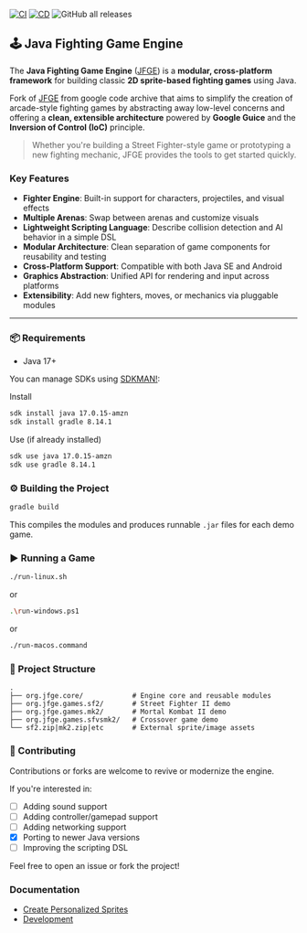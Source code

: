 [![CI](https://github.com/humbertodias/jfge/actions/workflows/ci.yml/badge.svg)](https://github.com/humbertodias/jfge/actions/workflows/ci.yml)
[![CD](https://github.com/humbertodias/jfge/actions/workflows/cd.yml/badge.svg)](https://github.com/humbertodias/jfge/actions/workflows/cd.yml)
![GitHub all releases](https://img.shields.io/github/downloads/humbertodias/jfge/total)

## 🕹️ Java Fighting Game Engine

The **Java Fighting Game Engine** ([JFGE](https://code.google.com/archive/p/java-fighting-game-engine/downloads)) is a **modular, cross-platform framework** for building classic **2D sprite-based fighting games** using Java.

Fork of [JFGE](https://code.google.com/archive/p/java-fighting-game-engine/) from google code archive that aims to simplify the creation of arcade-style fighting games by abstracting away low-level concerns and offering a **clean, extensible architecture** powered by **Google Guice** and the **Inversion of Control (IoC)** principle.

> Whether you're building a Street Fighter-style game or prototyping a new fighting mechanic, JFGE provides the tools to get started quickly.

### Key Features

* **Fighter Engine**: Built-in support for characters, projectiles, and visual effects
* **Multiple Arenas**: Swap between arenas and customize visuals
* **Lightweight Scripting Language**: Describe collision detection and AI behavior in a simple DSL
* **Modular Architecture**: Clean separation of game components for reusability and testing
* **Cross-Platform Support**: Compatible with both Java SE and Android
* **Graphics Abstraction**: Unified API for rendering and input across platforms
* **Extensibility**: Add new fighters, moves, or mechanics via pluggable modules

---

### 📦 Requirements

- Java 17+

You can manage SDKs using [SDKMAN!](https://sdkman.io):

Install
```bash
sdk install java 17.0.15-amzn
sdk install gradle 8.14.1
```

Use (if already installed)
```bash
sdk use java 17.0.15-amzn
sdk use gradle 8.14.1
```
### ⚙️ Building the Project

```bash
gradle build
```

This compiles the modules and produces runnable `.jar` files for each demo game.

### ▶️ Running a Game

```bash
./run-linux.sh
```
or
```bash
.\run-windows.ps1
```
or
```bash
./run-macos.command
```

### 📂 Project Structure
```
.
├── org.jfge.core/            # Engine core and reusable modules
├── org.jfge.games.sf2/       # Street Fighter II demo
├── org.jfge.games.mk2/       # Mortal Kombat II demo
├── org.jfge.games.sfvsmk2/   # Crossover game demo
└── sf2.zip|mk2.zip|etc       # External sprite/image assets
```

### 🤝 Contributing

Contributions or forks are welcome to revive or modernize the engine.

If you're interested in:

* [ ] Adding sound support
* [ ] Adding controller/gamepad support
* [ ] Adding networking support
* [x] Porting to newer Java versions
* [ ] Improving the scripting DSL

Feel free to open an issue or fork the project!

### Documentation

- [Create Personalized Sprites](doc/create-personalized-sprites.md)
- [Development](./doc/dev.md)
